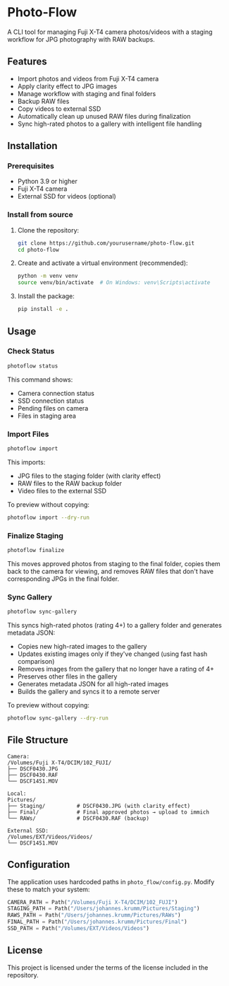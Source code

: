 # Photo-Flow

A CLI tool for managing Fuji X-T4 camera photos/videos with a staging workflow for JPG photography with RAW backups.

## Features

- Import photos and videos from Fuji X-T4 camera
- Apply clarity effect to JPG images
- Manage workflow with staging and final folders
- Backup RAW files
- Copy videos to external SSD
- Automatically clean up unused RAW files during finalization
- Sync high-rated photos to a gallery with intelligent file handling

## Installation

### Prerequisites

- Python 3.9 or higher
- Fuji X-T4 camera
- External SSD for videos (optional)

### Install from source

1. Clone the repository:
   ```bash
   git clone https://github.com/yourusername/photo-flow.git
   cd photo-flow
   ```

2. Create and activate a virtual environment (recommended):
   ```bash
   python -m venv venv
   source venv/bin/activate  # On Windows: venv\Scripts\activate
   ```

3. Install the package:
   ```bash
   pip install -e .
   ```

## Usage

### Check Status

```bash
photoflow status
```

This command shows:
- Camera connection status
- SSD connection status
- Pending files on camera
- Files in staging area

### Import Files

```bash
photoflow import
```

This imports:
- JPG files to the staging folder (with clarity effect)
- RAW files to the RAW backup folder
- Video files to the external SSD

To preview without copying:

```bash
photoflow import --dry-run
```

### Finalize Staging

```bash
photoflow finalize
```

This moves approved photos from staging to the final folder, copies them back to the camera for viewing, and removes RAW files that don't have corresponding JPGs in the final folder.

### Sync Gallery

```bash
photoflow sync-gallery
```

This syncs high-rated photos (rating 4+) to a gallery folder and generates metadata JSON:
- Copies new high-rated images to the gallery
- Updates existing images only if they've changed (using fast hash comparison)
- Removes images from the gallery that no longer have a rating of 4+
- Preserves other files in the gallery
- Generates metadata JSON for all high-rated images
- Builds the gallery and syncs it to a remote server

To preview without copying:

```bash
photoflow sync-gallery --dry-run
```

## File Structure

```
Camera:
/Volumes/Fuji X-T4/DCIM/102_FUJI/
├── DSCF0430.JPG
├── DSCF0430.RAF
└── DSCF1451.MOV

Local:
Pictures/
├── Staging/          # DSCF0430.JPG (with clarity effect)
├── Final/            # Final approved photos → upload to immich
└── RAWs/             # DSCF0430.RAF (backup)

External SSD:
/Volumes/EXT/Videos/Videos/
└── DSCF1451.MOV
```

## Configuration

The application uses hardcoded paths in `photo_flow/config.py`. Modify these to match your system:

```python
CAMERA_PATH = Path("/Volumes/Fuji X-T4/DCIM/102_FUJI")
STAGING_PATH = Path("/Users/johannes.krumm/Pictures/Staging")
RAWS_PATH = Path("/Users/johannes.krumm/Pictures/RAWs")
FINAL_PATH = Path("/Users/johannes.krumm/Pictures/Final")
SSD_PATH = Path("/Volumes/EXT/Videos/Videos")
```

## License

This project is licensed under the terms of the license included in the repository.
